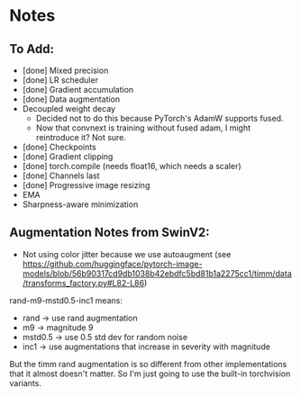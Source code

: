 # Notes

## To Add:

* [done] Mixed precision
* [done] LR scheduler
* [done] Gradient accumulation
* [done] Data augmentation
* Decoupled weight decay
  * Decided not to do this because PyTorch's AdamW supports fused.
  * Now that convnext is training without fused adam, I might reintroduce it? Not sure.
* [done] Checkpoints
* [done] Gradient clipping
* [done] torch.compile (needs float16, which needs a scaler)
* [done] Channels last
* [done] Progressive image resizing
* EMA
* Sharpness-aware minimization


## Augmentation Notes from SwinV2:

* Not using color jitter because we use autoaugment (see https://github.com/huggingface/pytorch-image-models/blob/56b90317cd9db1038b42ebdfc5bd81b1a2275cc1/timm/data/transforms_factory.py#L82-L86)

rand-m9-mstd0.5-inc1 means:

* rand -> use rand augmentation
* m9 -> magnitude 9
* mstd0.5 -> use 0.5 std dev for random noise
* inc1 -> use augmentations that increase in severity with magnitude

But the timm rand augmentation is so different from other implementations that it almost doesn't matter.
So I'm just going to use the built-in torchvision variants.
